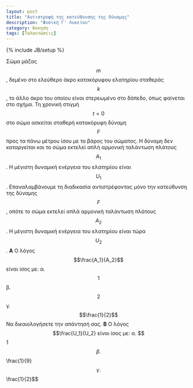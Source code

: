 ```yaml
---
layout: post
title: "Αντιστροφή της κατεύθυνσης της δύναμης"
description: "Φυσική Γ' Λυκείου"
category: Άσκηση
tags: [Ταλαντώσεις]
---
```

{% include JB/setup %}

Σώμα μάζας $$m$$, δεμένο στο ελεύθερο άκρο κατακόρυφου ελατηρίου σταθεράς $$k$$, το άλλο άκρο του οποίου είναι στερεωμένο στο δάπεδο, όπως φαίνεται στο σχήμα.
Τη χρονική στιγμή $$t=0$$ στο σώμα ασκείται σταθερή κατακόρυφη δύναμη $$F$$ προς τα πάνω μέτρου ίσου με το βάρος του σώματος. 
Η δύναμη δεν καταργείται και το σώμα εκτελεί απλή αρμονική ταλάντωση πλάτους $$Α_1$$. 
Η μέγιστη δυναμική ενέργεια του ελατηρίου είναι $$U_1$$.
Επαναλαμβάνουμε τη διαδικασία αντιστρέφοντας μόνο την κατεύθυνση της δύναμης $$F$$, οπότε το σώμα εκτελεί απλά αρμονική ταλάντωση πλάτους $$Α_2$$.
Η μέγιστη δυναμική ενέργεια του ελατηρίου είναι τώρα $$U_2$$.
**A** Ο λόγος $$\frac{A_1}{A_2}$$ είναι ίσος με:
α. $$1$$
β. $$2$$
γ. $$\frac{1}{2}$$
Να δικαιολογήσετε την απάντησή σας.
**Β** Ο λόγος $$\frac{U_1}{U_2} είναι ίσος με:
α. $$1$$
β. $$\frac{1}{9}$$
γ. $$\frac{1}{2}$$